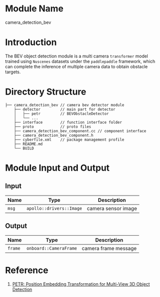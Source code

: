 
# Module Name
camera_detection_bev

# Introduction
The BEV object detection module is a multi camera `transformer` model trained using `Nuscenes` datasets under the `paddlepaddle` framework, which can complete the inference of multiple camera data to obtain obstacle targets.

# Directory Structure
```
├── camera_detection_bev // camera bev detector module
    ├── detector         // main part for detector
    │   ├── petr         // BEVObstacleDetector
    │   └── ...
    ├── interface        // function interface folder
    ├── proto            // proto files
    ├── camera_detection_bev_component.cc // component interface
    ├── camera_detection_bev_component.h
    ├── cyberfile.xml    // package management profile
    ├── README.md
    └── BUILD
```

# Module Input and Output
## Input
| Name              | Type                            | Description         |
| ----------------- | ------------------------------- | -----------------   |
| `msg`             | `apollo::drivers::Image`        | camera sensor image |

## Output
| Name              | Type                            | Description          |
| ----------------- | ------------------------------- | -------------------- |
| `frame`           | `onboard::CameraFrame`          | camera frame message |


# Reference
1. [PETR: Position Embedding Transformation for Multi-View 3D Object Detection](https://arxiv.org/abs/2203.05625)